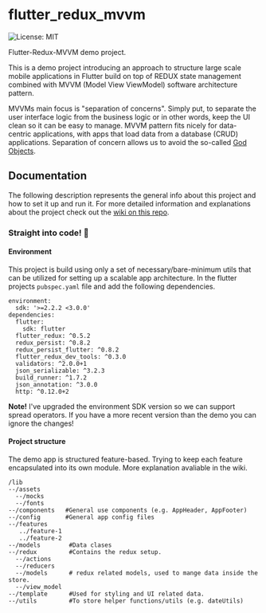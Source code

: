 # flutter_redux_mvvm

![License: MIT](https://img.shields.io/badge/License-MIT-green.svg)

Flutter-Redux-MVVM demo project.

This is a demo project introducing an approach to structure large scale mobile applications in Flutter build on top of REDUX state management combined with MVVM (Model View ViewModel) software architecture pattern.

MVVMs main focus is "separation of concerns". Simply put, to separate the user interface logic from the business logic or in other words, keep the UI clean so it can be easy to manage. MVVM pattern fits nicely for data-centric applications, with apps that load data from a database (CRUD) applications. Separation of concern allows us to avoid the so-called [God Objects](https://en.wikipedia.org/wiki/God_object).

## Documentation
The following description represents the general info about this project and how to set it up and run it. For more detailed information and explanations about the project check out the [wiki on this repo](https://github.com/valdio/flutter-redux-mvvm/wiki).

### Straight into code! 🤘

#### Environment
This project is build using only a set of necessary/bare-minimum utils that can be utilized for setting up a scalable app architecture. In the flutter projects `pubspec.yaml` file and add the following dependencies.

```
environment:
  sdk: '>=2.2.2 <3.0.0'
dependencies:
  flutter:
    sdk: flutter
  flutter_redux: ^0.5.2
  redux_persist: ^0.8.2
  redux_persist_flutter: ^0.8.2
  flutter_redux_dev_tools: ^0.3.0
  validators: ^2.0.0+1
  json_serializable: ^3.2.3
  build_runner: ^1.7.2
  json_annotation: ^3.0.0
  http: ^0.12.0+2
```

**Note!** I've upgraded the environment SDK version so we can support spread operators. If you have a more recent version than the demo you can ignore the changes!

#### Project structure
The demo app is structured feature-based. Trying to keep each feature encapsulated into its own module. More explanation avaliable in the wiki.

```
/lib
--/assets
  --/mocks
  --/fonts
--/components   #General use components (e.g. AppHeader, AppFooter)
--/config       #General app config files
--/features
   ../feature-1
   ../feature-2
--/models        #Data clases 
--/redux         #Contains the redux setup.
  --/actions
  --/reducers
  --/models      # redux related models, used to mange data inside the store.
  --/view_model
--/template      #Used for styling and UI related data.
--/utils         #To store helper functions/utils (e.g. dateUtils)
```
